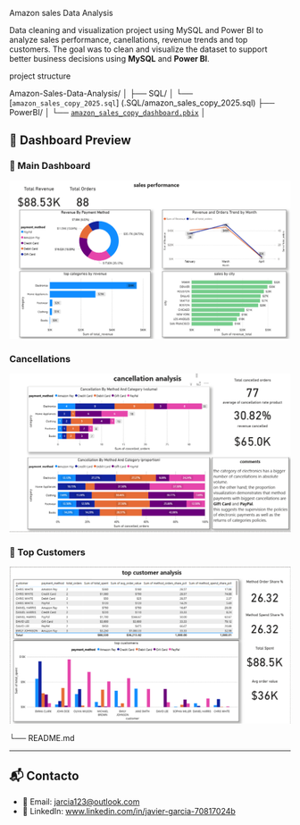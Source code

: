 Amazon sales Data Analysis 

Data cleaning and visualization  project using MySQL and Power BI to analyze sales performance, canellations, revenue trends and top customers. 
The goal was to clean and visualize the dataset to support better business decisions using **MySQL** and **Power BI**.

project structure 

Amazon-Sales-Data-Analysis/
│
├── SQL/
│   └── [`amazon_sales_copy_2025.sql`] (.SQL/amazon_sales_copy_2025.sql)
├── PowerBI/
│   └── [`amazon_sales_copy_dashboard.pbix`](./PowerBI/amazon_sales_copy_dashboard.pbix)
│
 ## 📸 Dashboard Preview  

### 🧭 Main Dashboard  
![Main Dashboard](./Images/Screenshot%202025-10-06%20131920.png)

###  Cancellations  
![Cancellations](./Images/Screenshot%202025-10-06%20131931.png)

### 👥 Top Customers  
![Top Customers](./Images/Screenshot%202025-10-06%20131945.png)

└── README.md






---

## 📬 Contacto
- 📧 Email: jarcia123@outlook.com
- 💼 LinkedIn: www.linkedin.com/in/javier-garcia-70817024b
